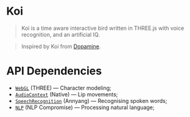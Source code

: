 # Koi

> Koi is a time aware interactive bird written in THREE.js with voice recognition, and an artificial IQ.

> Inspired by Koi from [Dopamine](http://www.imdb.com/title/tt0342300/).

# API Dependencies

* [`WebGL`](http://threejs.org/) (THREE) &mdash; Character modeling;
* [`AudioContext`](https://developer.mozilla.org/en/docs/Web/API/AudioContext) (Native) &mdash; Lip movements;
* [`SpeechRecognition`](https://www.talater.com/annyang/) (Annyang) &mdash; Recognising spoken words;
* [`NLP`](https://github.com/nlp-compromise/nlp_compromise) (NLP Compromise) &mdash; Processing natural language;
